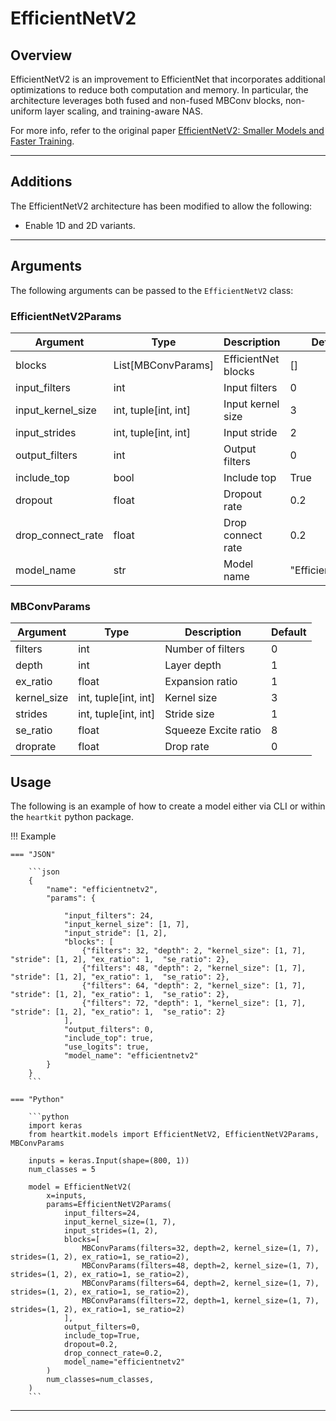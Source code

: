 # EfficientNetV2

## <span class="sk-h2-span">Overview</span>

EfficientNetV2 is an improvement to EfficientNet that incorporates additional optimizations to reduce both computation and memory. In particular, the architecture leverages both fused and non-fused MBConv blocks, non-uniform layer scaling, and training-aware NAS.

For more info, refer to the original paper [EfficientNetV2: Smaller Models and Faster Training](https://arxiv.org/abs/2104.00298).

---

## <span class="sk-h2-span">Additions</span>

The EfficientNetV2 architecture has been modified to allow the following:

* Enable 1D and 2D variants.

---

## <span class="sk-h2-span">Arguments</span>

The following arguments can be passed to the `EfficientNetV2` class:

### EfficientNetV2Params

| Argument | Type | Description | Default |
| --- | --- | --- | --- |
| blocks | List[MBConvParams] | EfficientNet blocks | [] |
| input_filters | int | Input filters | 0 |
| input_kernel_size | int, tuple[int, int] | Input kernel size | 3 |
| input_strides | int, tuple[int, int] | Input stride | 2 |
| output_filters | int | Output filters | 0 |
| include_top | bool | Include top | True |
| dropout | float | Dropout rate | 0.2 |
| drop_connect_rate | float | Drop connect rate | 0.2 |
| model_name | str | Model name | "EfficientNetV2" |


### MBConvParams

| Argument | Type | Description | Default |
| --- | --- | --- | --- |
| filters | int | Number of filters | 0 |
| depth | int | Layer depth | 1 |
| ex_ratio | float | Expansion ratio | 1 |
| kernel_size | int, tuple[int, int] | Kernel size | 3 |
| strides | int, tuple[int, int] | Stride size | 1 |
| se_ratio | float | Squeeze Excite ratio | 8 |
| droprate | float | Drop rate | 0 |

## <span class="sk-h2-span">Usage</span>

The following is an example of how to create a model either via CLI or within the `heartkit` python package.

!!! Example

    === "JSON"

        ```json
        {
            "name": "efficientnetv2",
            "params": {

                "input_filters": 24,
                "input_kernel_size": [1, 7],
                "input_stride": [1, 2],
                "blocks": [
                    {"filters": 32, "depth": 2, "kernel_size": [1, 7], "stride": [1, 2], "ex_ratio": 1,  "se_ratio": 2},
                    {"filters": 48, "depth": 2, "kernel_size": [1, 7], "stride": [1, 2], "ex_ratio": 1,  "se_ratio": 2},
                    {"filters": 64, "depth": 2, "kernel_size": [1, 7], "stride": [1, 2], "ex_ratio": 1,  "se_ratio": 2},
                    {"filters": 72, "depth": 1, "kernel_size": [1, 7], "stride": [1, 2], "ex_ratio": 1,  "se_ratio": 2}
                ],
                "output_filters": 0,
                "include_top": true,
                "use_logits": true,
                "model_name": "efficientnetv2"
            }
        }
        ```

    === "Python"

        ```python
        import keras
        from heartkit.models import EfficientNetV2, EfficientNetV2Params, MBConvParams

        inputs = keras.Input(shape=(800, 1))
        num_classes = 5

        model = EfficientNetV2(
            x=inputs,
            params=EfficientNetV2Params(
                input_filters=24,
                input_kernel_size=(1, 7),
                input_strides=(1, 2),
                blocks=[
                    MBConvParams(filters=32, depth=2, kernel_size=(1, 7), strides=(1, 2), ex_ratio=1, se_ratio=2),
                    MBConvParams(filters=48, depth=2, kernel_size=(1, 7), strides=(1, 2), ex_ratio=1, se_ratio=2),
                    MBConvParams(filters=64, depth=2, kernel_size=(1, 7), strides=(1, 2), ex_ratio=1, se_ratio=2),
                    MBConvParams(filters=72, depth=1, kernel_size=(1, 7), strides=(1, 2), ex_ratio=1, se_ratio=2)
                ],
                output_filters=0,
                include_top=True,
                dropout=0.2,
                drop_connect_rate=0.2,
                model_name="efficientnetv2"
            )
            num_classes=num_classes,
        )
        ```

---
